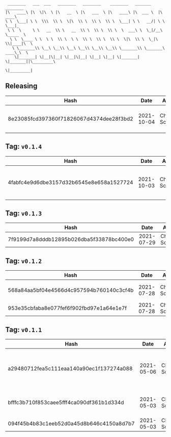 ```
 ________   ___  ___   ________   ________    ________   _______    ________      
|\   ____\ |\  \|\  \ |\   __  \ |\   ___  \ |\   ____\ |\  ___ \  |\   ____\     
\ \  \___| \ \  \\\  \\ \  \|\  \\ \  \\ \  \\ \  \___| \ \   __/| \ \  \___|_    
 \ \  \     \ \   __  \\ \   __  \\ \  \\ \  \\ \  \  ___\ \  \_|/__\ \_____  \   
  \ \  \____ \ \  \ \  \\ \  \ \  \\ \  \\ \  \\ \  \|\  \\ \  \_|\ \\|____|\  \  
   \ \_______\\ \__\ \__\\ \__\ \__\\ \__\\ \__\\ \_______\\ \_______\ ____\_\  \ 
    \|_______| \|__|\|__| \|__|\|__| \|__| \|__| \|_______| \|_______||\_________\
                                                                      \|_________|
```

## Releasing
| Hash | Date | Author | Changes |
|------|------|--------|---------|
| 8e23085fcd397360f71826067d4374dee28f3bd2 | 2021-10-04 | Chris Schubert | Code cleanup and refactoring |


 ## Tag: `v0.1.4`
| Hash | Date | Author | Changes |
|------|------|--------|---------|
| 4fabfc4e9d6dbe3157d32b6545e8e658a1527724 | 2021-10-03 | Chris Schubert | Organizing Appalachia packages for package management |


 ## Tag: `v0.1.3`
| Hash | Date | Author | Changes |
|------|------|--------|---------|
| 7f9199d7a8dddb12895b026dba5f33878bc400e0 | 2021-07-29 | Chris Schubert | Updates |


 ## Tag: `v0.1.2`
| Hash | Date | Author | Changes |
|------|------|--------|---------|
| 568a84aa5bf04e4566d4c957594b760140c3cf4b | 2021-07-28 | Chris Schubert | Removing unnecessary properties |
| 953e35cbfaba8e077fef6f902fbd97e1a64e1e7f | 2021-07-28 | Chris Schubert | updates |


 ## Tag: `v0.1.1`
| Hash | Date | Author | Changes |
|------|------|--------|---------|
| a29480712fea5c111eaa140a90ec1f137274a088 | 2021-05-06 | Chris Schubert | Some refactoring and cleanup, and project templating |
| bfffc3b710f853caee5fff4ca090df361b1d334d | 2021-05-03 | Chris Schubert | Initializing organization repository for project. |
| 094f45b4b83c1eeb52d0a45d8b646c4150a8d7b7 | 2021-05-03 | Chris Schubert | Added README.md |
